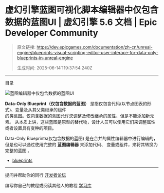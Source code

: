 # 虚幻引擎蓝图可视化脚本编辑器中仅包含数据的蓝图UI | 虚幻引擎 5.6 文档 | Epic Developer Community

> 原文链接: https://dev.epicgames.com/documentation/zh-cn/unreal-engine/blueprints-visual-scripting-editor-user-interace-for-data-only-blueprints-in-unreal-engine
> 
> 生成时间: 2025-06-14T19:37:54.240Z

---

目录

![蓝图编辑器中仅包含数据的蓝图UI](https://dev.epicgames.com/community/api/documentation/image/99e43978-f38a-4234-8487-fd493833df83?resizing_type=fill&width=1920&height=335)

**Data-Only Blueprint（仅包含数据的蓝图）** 是指仅包含代码(以节点图表的形式)、变量及从其父类继承的组件  
的类蓝图。仅包含数据的蓝图允许您调整及修改继承的属性，但是不能添加新元素。 从本质上讲，这些蓝图是原型的替代物，设计人员可以使用它们来调整属性或者设置具有变种的项目。

Data-Only Blueprints(仅包含数据的蓝图) 是在合并的属性编辑器中进行编辑的，但是也可以通过使用完整的 **蓝图编辑器** 来添加代码、 变量或组件，来将其转换为完整的蓝图 。

-   [blueprints](https://dev.epicgames.com/community/search?query=blueprints)

* * *

提问并帮助你的同行 [开发者论坛](https://forums.unrealengine.com/categories?tag=unreal-engine)

编写你自己的教程或阅读其他人的教程 [学习库](https://dev.epicgames.com/community/unreal-engine/learning)